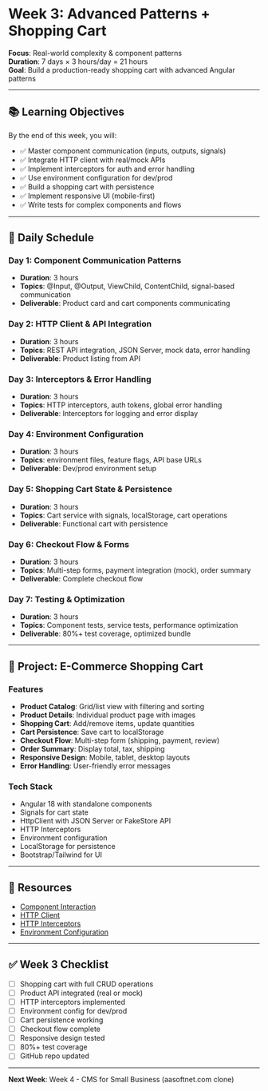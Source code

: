 # Week 3: Advanced Patterns + Shopping Cart

**Focus**: Real-world complexity & component patterns  
**Duration**: 7 days × 3 hours/day = 21 hours  
**Goal**: Build a production-ready shopping cart with advanced Angular patterns

---

## 📚 Learning Objectives

By the end of this week, you will:
- ✅ Master component communication (inputs, outputs, signals)
- ✅ Integrate HTTP client with real/mock APIs
- ✅ Implement interceptors for auth and error handling
- ✅ Use environment configuration for dev/prod
- ✅ Build a shopping cart with persistence
- ✅ Implement responsive UI (mobile-first)
- ✅ Write tests for complex components and flows

---

## 📅 Daily Schedule

### Day 1: Component Communication Patterns
- **Duration**: 3 hours
- **Topics**: @Input, @Output, ViewChild, ContentChild, signal-based communication
- **Deliverable**: Product card and cart components communicating

### Day 2: HTTP Client & API Integration
- **Duration**: 3 hours
- **Topics**: REST API integration, JSON Server, mock data, error handling
- **Deliverable**: Product listing from API

### Day 3: Interceptors & Error Handling
- **Duration**: 3 hours
- **Topics**: HTTP interceptors, auth tokens, global error handling
- **Deliverable**: Interceptors for logging and error display

### Day 4: Environment Configuration
- **Duration**: 3 hours
- **Topics**: environment files, feature flags, API base URLs
- **Deliverable**: Dev/prod environment setup

### Day 5: Shopping Cart State & Persistence
- **Duration**: 3 hours
- **Topics**: Cart service with signals, localStorage, cart operations
- **Deliverable**: Functional cart with persistence

### Day 6: Checkout Flow & Forms
- **Duration**: 3 hours
- **Topics**: Multi-step forms, payment integration (mock), order summary
- **Deliverable**: Complete checkout flow

### Day 7: Testing & Optimization
- **Duration**: 3 hours
- **Topics**: Component tests, service tests, performance optimization
- **Deliverable**: 80%+ test coverage, optimized bundle

---

## 🎯 Project: E-Commerce Shopping Cart

### Features
- **Product Catalog**: Grid/list view with filtering and sorting
- **Product Details**: Individual product page with images
- **Shopping Cart**: Add/remove items, update quantities
- **Cart Persistence**: Save cart to localStorage
- **Checkout Flow**: Multi-step form (shipping, payment, review)
- **Order Summary**: Display total, tax, shipping
- **Responsive Design**: Mobile, tablet, desktop layouts
- **Error Handling**: User-friendly error messages

### Tech Stack
- Angular 18 with standalone components
- Signals for cart state
- HttpClient with JSON Server or FakeStore API
- HTTP Interceptors
- Environment configuration
- LocalStorage for persistence
- Bootstrap/Tailwind for UI

---

## 📖 Resources

- [Component Interaction](https://angular.dev/guide/component-interaction)
- [HTTP Client](https://angular.dev/guide/http)
- [HTTP Interceptors](https://angular.dev/guide/http#intercepting-requests-and-responses)
- [Environment Configuration](https://angular.dev/guide/build#configuring-application-environments)

---

## ✅ Week 3 Checklist

- [ ] Shopping cart with full CRUD operations
- [ ] Product API integrated (real or mock)
- [ ] HTTP interceptors implemented
- [ ] Environment config for dev/prod
- [ ] Cart persistence working
- [ ] Checkout flow complete
- [ ] Responsive design tested
- [ ] 80%+ test coverage
- [ ] GitHub repo updated

---

**Next Week**: Week 4 - CMS for Small Business (aasoftnet.com clone)

